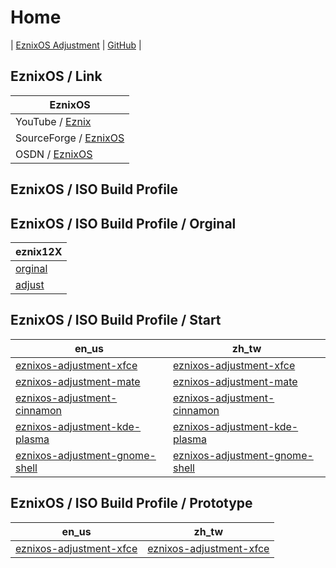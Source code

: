 

# Home

| [EznixOS Adjustment](https://samwhelp.github.io/eznixos-adjustment/) | [GitHub](https://github.com/samwhelp/eznixos-adjustment) |


## EznixOS / Link

| EznixOS |
| --- |
| YouTube / [Eznix](https://www.youtube.com/c/eznix/videos) |
| SourceForge / [EznixOS](https://sourceforge.net/projects/eznixos/) |
| OSDN / [EznixOS](https://osdn.net/projects/eznix-os/) |


## EznixOS / ISO Build Profile


## EznixOS / ISO Build Profile / Orginal

| eznix12X |
| --- |
| [orginal](https://github.com/samwhelp/eznixos-adjustment-iso-profile/tree/main/debian-12/orginal/2023-07-02) |
| [adjust](https://github.com/samwhelp/eznixos-adjustment-iso-profile/tree/main/debian-12/start/develop/adjust/eznixos-adjustment-xfce) |


## EznixOS / ISO Build Profile / Start

| en_us | zh_tw |
| --- | --- |
| [eznixos-adjustment-xfce](https://github.com/samwhelp/eznixos-adjustment-iso-profile/tree/main/debian-12/start/locale/en_us/eznixos-adjustment-xfce) | [eznixos-adjustment-xfce](https://github.com/samwhelp/eznixos-adjustment-iso-profile/tree/main/debian-12/start/locale/zh_tw/eznixos-adjustment-xfce) |
| [eznixos-adjustment-mate](https://github.com/samwhelp/eznixos-adjustment-iso-profile/tree/main/debian-12/start/locale/en_us/eznixos-adjustment-mate) | [eznixos-adjustment-mate](https://github.com/samwhelp/eznixos-adjustment-iso-profile/tree/main/debian-12/start/locale/zh_tw/eznixos-adjustment-mate) |
| [eznixos-adjustment-cinnamon](https://github.com/samwhelp/eznixos-adjustment-iso-profile/tree/main/debian-12/start/locale/en_us/eznixos-adjustment-cinnamon) | [eznixos-adjustment-cinnamon](https://github.com/samwhelp/eznixos-adjustment-iso-profile/tree/main/debian-12/start/locale/zh_tw/eznixos-adjustment-cinnamon) |
| [eznixos-adjustment-kde-plasma](https://github.com/samwhelp/eznixos-adjustment-iso-profile/tree/main/debian-12/start/locale/en_us/eznixos-adjustment-kde-plasma) | [eznixos-adjustment-kde-plasma](https://github.com/samwhelp/eznixos-adjustment-iso-profile/tree/main/debian-12/start/locale/zh_tw/eznixos-adjustment-kde-plasma) |
| [eznixos-adjustment-gnome-shell](https://github.com/samwhelp/eznixos-adjustment-iso-profile/tree/main/debian-12/start/locale/en_us/eznixos-adjustment-gnome-shell) | [eznixos-adjustment-gnome-shell](https://github.com/samwhelp/eznixos-adjustment-iso-profile/tree/main/debian-12/start/locale/zh_tw/eznixos-adjustment-gnome-shell) |


## EznixOS / ISO Build Profile / Prototype

| en_us | zh_tw |
| --- | --- |
| [eznixos-adjustment-xfce](https://github.com/samwhelp/eznixos-adjustment-iso-profile/tree/main/debian-12/prototype/locale/en_us/eznixos-adjustment-xfce) | [eznixos-adjustment-xfce](https://github.com/samwhelp/eznixos-adjustment-iso-profile/tree/main/debian-12/prototype/locale/zh_tw/eznixos-adjustment-xfce) |
